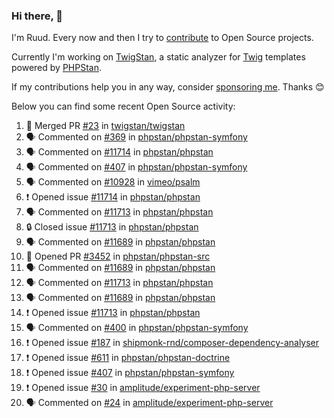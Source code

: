 ### Hi there, 👋

I'm Ruud. Every now and then I try to [contribute](https://github.com/pulls?q=+is%3Apr+author%3Aruudk+archived%3Afalse+is%3Apublic+) to Open Source projects.

Currently I'm working on [TwigStan](https://github.com/twigstan), a static analyzer for [Twig](https://twig.symfony.com/) templates powered by [PHPStan](https://phpstan.org/).

If my contributions help you in any way, consider [sponsoring me](https://github.com/sponsors/ruudk). Thanks 😊

Below you can find some recent Open Source activity:

<!--START_SECTION:activity-->
1. 🎉 Merged PR [#23](https://github.com/twigstan/twigstan/pull/23) in [twigstan/twigstan](https://github.com/twigstan/twigstan)
2. 🗣 Commented on [#369](https://github.com/phpstan/phpstan-symfony/issues/369#issuecomment-2358525309) in [phpstan/phpstan-symfony](https://github.com/phpstan/phpstan-symfony)
3. 🗣 Commented on [#11714](https://github.com/phpstan/phpstan/issues/11714#issuecomment-2358517274) in [phpstan/phpstan](https://github.com/phpstan/phpstan)
4. 🗣 Commented on [#407](https://github.com/phpstan/phpstan-symfony/issues/407#issuecomment-2358457991) in [phpstan/phpstan-symfony](https://github.com/phpstan/phpstan-symfony)
5. 🗣 Commented on [#10928](https://github.com/vimeo/psalm/pull/10928#issuecomment-2358347118) in [vimeo/psalm](https://github.com/vimeo/psalm)
6. ❗ Opened issue [#11714](https://github.com/phpstan/phpstan/issues/11714) in [phpstan/phpstan](https://github.com/phpstan/phpstan)
7. 🗣 Commented on [#11713](https://github.com/phpstan/phpstan/issues/11713#issuecomment-2358306338) in [phpstan/phpstan](https://github.com/phpstan/phpstan)
8. 🔒 Closed issue [#11713](https://github.com/phpstan/phpstan/issues/11713) in [phpstan/phpstan](https://github.com/phpstan/phpstan)
9. 🗣 Commented on [#11689](https://github.com/phpstan/phpstan/issues/11689#issuecomment-2358304969) in [phpstan/phpstan](https://github.com/phpstan/phpstan)
10. 💪 Opened PR [#3452](https://github.com/phpstan/phpstan-src/pull/3452) in [phpstan/phpstan-src](https://github.com/phpstan/phpstan-src)
11. 🗣 Commented on [#11689](https://github.com/phpstan/phpstan/issues/11689#issuecomment-2358271095) in [phpstan/phpstan](https://github.com/phpstan/phpstan)
12. 🗣 Commented on [#11713](https://github.com/phpstan/phpstan/issues/11713#issuecomment-2358264320) in [phpstan/phpstan](https://github.com/phpstan/phpstan)
13. 🗣 Commented on [#11689](https://github.com/phpstan/phpstan/issues/11689#issuecomment-2358250175) in [phpstan/phpstan](https://github.com/phpstan/phpstan)
14. ❗ Opened issue [#11713](https://github.com/phpstan/phpstan/issues/11713) in [phpstan/phpstan](https://github.com/phpstan/phpstan)
15. 🗣 Commented on [#400](https://github.com/phpstan/phpstan-symfony/issues/400#issuecomment-2358190549) in [phpstan/phpstan-symfony](https://github.com/phpstan/phpstan-symfony)
16. ❗ Opened issue [#187](https://github.com/shipmonk-rnd/composer-dependency-analyser/issues/187) in [shipmonk-rnd/composer-dependency-analyser](https://github.com/shipmonk-rnd/composer-dependency-analyser)
17. ❗ Opened issue [#611](https://github.com/phpstan/phpstan-doctrine/issues/611) in [phpstan/phpstan-doctrine](https://github.com/phpstan/phpstan-doctrine)
18. ❗ Opened issue [#407](https://github.com/phpstan/phpstan-symfony/issues/407) in [phpstan/phpstan-symfony](https://github.com/phpstan/phpstan-symfony)
19. ❗ Opened issue [#30](https://github.com/amplitude/experiment-php-server/issues/30) in [amplitude/experiment-php-server](https://github.com/amplitude/experiment-php-server)
20. 🗣 Commented on [#24](https://github.com/amplitude/experiment-php-server/issues/24#issuecomment-2354677285) in [amplitude/experiment-php-server](https://github.com/amplitude/experiment-php-server)
<!--END_SECTION:activity-->
